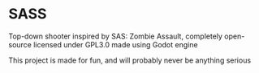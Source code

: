 # SASS
Top-down shooter inspired by SAS: Zombie Assault, completely open-source licensed under GPL3.0 made using Godot engine

This project is made for fun, and will probably never be anything serious

